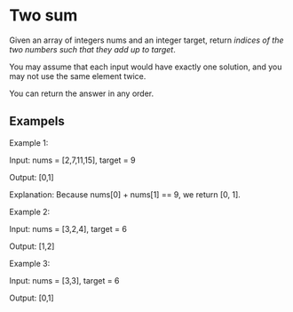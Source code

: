 # Two sum

Given an array of integers nums and an integer target, return *indices of the two numbers such that they add up to target*.

You may assume that each input would have exactly one solution, and you may not use the same element twice.

You can return the answer in any order.

## Exampels
Example 1:

Input: nums = [2,7,11,15], target = 9

Output: [0,1]

Explanation: Because nums[0] + nums[1] == 9, we return [0, 1].

Example 2:

Input: nums = [3,2,4], target = 6

Output: [1,2]

Example 3:

Input: nums = [3,3], target = 6

Output: [0,1]